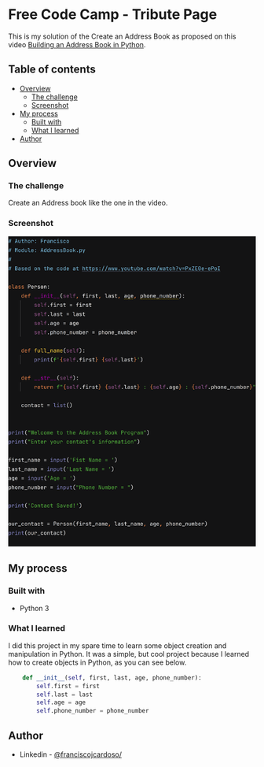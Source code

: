 # Free Code Camp - Tribute Page

This is my solution of the Create an Address Book as proposed on this video
[Building an Address Book in Python](https://www.youtube.com/watch?v=PxZE0e-ePoI).

## Table of contents

- [Overview](#overview)
  - [The challenge](#the-challenge)
  - [Screenshot](#screenshot)
- [My process](#my-process)
  - [Built with](#built-with)
  - [What I learned](#what-i-learned)
- [Author](#author)

## Overview

### The challenge

Create an Address book like the one in the video. 

### Screenshot

![Desktop](screenshots/desktop.png)

## My process

### Built with

- Python 3

### What I learned

I did this project in my spare time to learn some object creation and manipulation in Python. It was a simple, but cool project because I learned how to create objects in Python, as you can see below. 

```python
    def __init__(self, first, last, age, phone_number):
        self.first = first
        self.last = last
        self.age = age
        self.phone_number = phone_number
```


## Author

- Linkedin - [@franciscojcardoso/](https://www.linkedin.com/in/franciscojcardoso)
